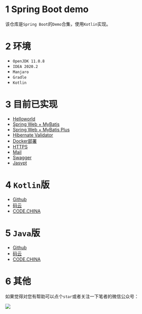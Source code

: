 # 1 Spring Boot demo

该仓库是`Spring Boot`的`Demo`合集，使用`Kotlin`实现。

# 2 环境

- `OpenJDK 11.0.8`
- `IDEA 2020.2`
- `Manjaro`
- `Gradle`
- `Kotlin`

# 3 目前已实现

- [Helloworld](https://github.com/2293736867/SpringBootDemoKotlin/tree/master/DemoHelloworld)
- [Spring Web + MyBatis](https://github.com/2293736867/SpringBootDemoKotlin/tree/master/WebWithMybatis)
- [Spring Web + MyBatis Plus](https://github.com/2293736867/SpringBootDemoKotlin/tree/master/WebWithMyBatisPlus)
- [Hibernate Validator](https://github.com/2293736867/SpringBootDemoKotlin/tree/master/HibernateValidator)
- [Docker部署](https://github.com/2293736867/SpringBootDemoKotlin/tree/master/Docker)
- [HTTPS](https://github.com/2293736867/SpringBootDemoKotlin/tree/master/HTTPS)
- [Mail](https://github.com/2293736867/SpringBootDemoKotlin/tree/master/Mail)
- [Swagger](https://github.com/2293736867/SpringBootDemoKotlin/tree/master/Swagger)
- [Jasypt](https://github.com/2293736867/SpringBootDemoKotlin/tree/master/Jasypt)

# 4 `Kotlin`版

- [Github](https://github.com/2293736867/SpringBootDemoKotlin)
- [码云](https://gitee.com/u6b7b5fc3/SpringBootDemoKotlin)
- [CODE.CHINA](https://codechina.csdn.net/qq_27525611/SpringBootDemoKotlin)

# 5 `Java`版

- [Github](https://github.com/2293736867/SpringBootDemoJava)
- [码云](https://gitee.com/u6b7b5fc3/SpringBootDemoJava)
- [CODE.CHINA](https://codechina.csdn.net/qq_27525611/SpringBootDemoJava)


# 6 其他

如果觉得对您有帮助可以点个`star`或者关注一下笔者的微信公众号：

![](https://img-blog.csdnimg.cn/20200806194605566.gif)
